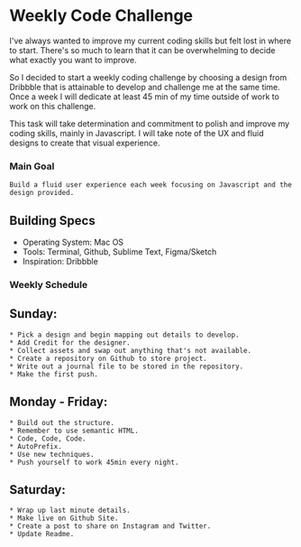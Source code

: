 # Weekly Code Challenge

I've always wanted to improve my current coding skills but felt lost in where to start. There's so much to learn that it can be overwhelming to decide what exactly you want to improve.

So I decided to start a weekly coding challenge by choosing a design from Dribbble that is attainable to develop and challenge me at the same time.
Once a week I will dedicate at least 45 min of my time outside of work to work on this challenge. 

This task will take determination and commitment to polish and improve my coding skills, mainly in Javascript. I will take note of the UX and fluid designs to create that visual experience. 

### Main Goal

```
Build a fluid user experience each week focusing on Javascript and the design provided.
```

## Building Specs

* Operating System: Mac OS
* Tools: Terminal, Github, Sublime Text, Figma/Sketch
* Inspiration: Dribbble 

### Weekly Schedule

## Sunday:

    * Pick a design and begin mapping out details to develop. 
    * Add Credit for the designer.
    * Collect assets and swap out anything that's not available.
    * Create a repository on Github to store project. 
    * Write out a journal file to be stored in the repository.
    * Make the first push. 

## Monday - Friday:

	* Build out the structure.
    * Remember to use semantic HTML.
    * Code, Code, Code. 
    * AutoPrefix.
    * Use new techniques.
    * Push yourself to work 45min every night. 

## Saturday:
    * Wrap up last minute details. 
    * Make live on Github Site. 
    * Create a post to share on Instagram and Twitter.
    * Update Readme.

   